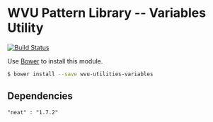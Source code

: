 # WVU Pattern Library -- Variables Utility 

[![Build Status](https://travis-ci.org/wvu-patterns/wvu-utilities-variables.svg?branch=master)](https://travis-ci.org/wvu-patterns/wvu-utilities-variables)

Use [Bower](http://bower.io/) to install this module.

```bash
$ bower install --save wvu-utilities-variables
```

## Dependencies

```
"neat" : "1.7.2"
```
